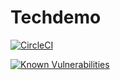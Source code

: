 # Techdemo

[![CircleCI](https://circleci.com/gh/koenighotze/techdemo-service.svg?style=svg)](https://circleci.com/gh/koenighotze/techdemo-service)

[![Known Vulnerabilities](https://snyk.io/test/github/koenighotze/techdemo-service/badge.svg)](https://snyk.io/test/github/koenighotze/techdemo-service)
